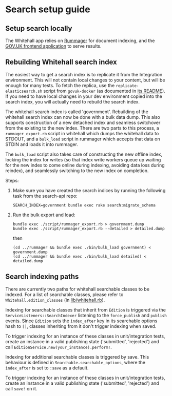 # Search setup guide

## Setup search locally

The Whitehall app relies on
[Rummager](https://github.com/alphagov/rummager) for document
indexing, and the
[GOV.UK frontend application](https://github.com/alphagov/frontend) to
serve results.

## Rebuilding Whitehall search index

The easiest way to get a search index is to replicate it from the Integration
environment.  This will not contain local changes to your content, but will be
enough for many tests. To fetch the replica, use the `replicate-elasticsearch.sh`
script from `govuk-docker` (as documented in [its README](https://github.com/alphagov/govuk-docker#how-to-replicate-data-locally)).
If you need to have local changes in your dev environment copied into the
search index, you will actually need to rebuild the search index.

The whitehall search index is called 'government'. Rebuilding of the whitehall
search index can now be done with a bulk data dump. This also supports
construction of a new detached index and seamless switchover from the
existing to the new index. There are two parts to this process, a
`rummager_export.rb` script in whitehall which dumps the whitehall data to
STDOUT, and a `bulk_load` script in rummager which accepts that data on STDIN
and loads it into rummager.

The `bulk_load` script also takes care of constructing the new offline index,
locking the index for writes (so that index write workers queue up waiting for
the new index to come online during indexing, avoiding data loss during
reindex), and seamlessly switching to the new index on completion.

Steps:

1. Make sure you have created the search indices by running the
following task from the search-api repo:

    ```
    SEARCH_INDEX=government bundle exec rake search:migrate_schema
    ```

2. Run the bulk export and load:

    ```
    bundle exec ./script/rummager_export.rb > government.dump
    bundle exec ./script/rummager_export.rb --detailed > detailed.dump
    ```

    then

    ```
    (cd ../rummager && bundle exec ./bin/bulk_load government) < government.dump
    (cd ../rummager && bundle exec ./bin/bulk_load detailed) < detailed.dump
    ```

## Search indexing paths

There are currently two paths for whitehall searchable classes to be indexed.
For a list of searchable classes, please refer to `Whitehall.edition_classes`
(in [lib/whitehall.rb](../lib/whitehall.rb)).

Indexing for searchable classes that inherit from `Edition` is triggered via the
`ServiceListeners::SearchIndexer` listening to the `force_publish` and `publish`
events. Since `Edition` sets the `index_after` key in its searchable options hash to
`[]`, classes inheriting from it don't trigger indexing when saved.

To trigger indexing for an instance of these classes in unit/integration tests,
create an instance in a valid publishing state ('submitted', 'rejected') and
call `EditionService.new(your_instance).perform!`.

Indexing for additional searchable classes is triggered by save. This behaviour
is defined in `Searchable.searchable_options`, where the `index_after` is set to
`:save` as a default.

To trigger indexing for an instance of these classes in unit/integration tests,
create an instance in a valid publishing state ('submitted', 'rejected') and
call `save!` on it.
